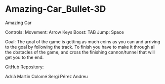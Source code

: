 # Amazing-Car_Bullet-3D

Amazing Car

Controls:
	Movement: Arrow Keys
	Boost: TAB
	Jump: Space

Goal: The goal of the game is getting as much coins as you can and arriving to the goal by following the track.
To finish you have to make it through all the obstacles of the game, and cross the finishing cannon/tunnel that will get you to the end.

GitHub Repository: 


Adrià Martín Colomé
Sergi Pérez Andreu
